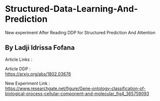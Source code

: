 # Structured-Data-Learning-And-Prediction
New experiment After Reading DDP for Structured Prediction And Attention


## By Ladji Idrissa Fofana

Article Links :

Article DDP : \
https://arxiv.org/abs/1802.03676

New Experiment Link : \
https://www.researchgate.net/figure/Gene-ontology-classification-of-biological-process-cellular-component-and-molecular_fig4_365759093


